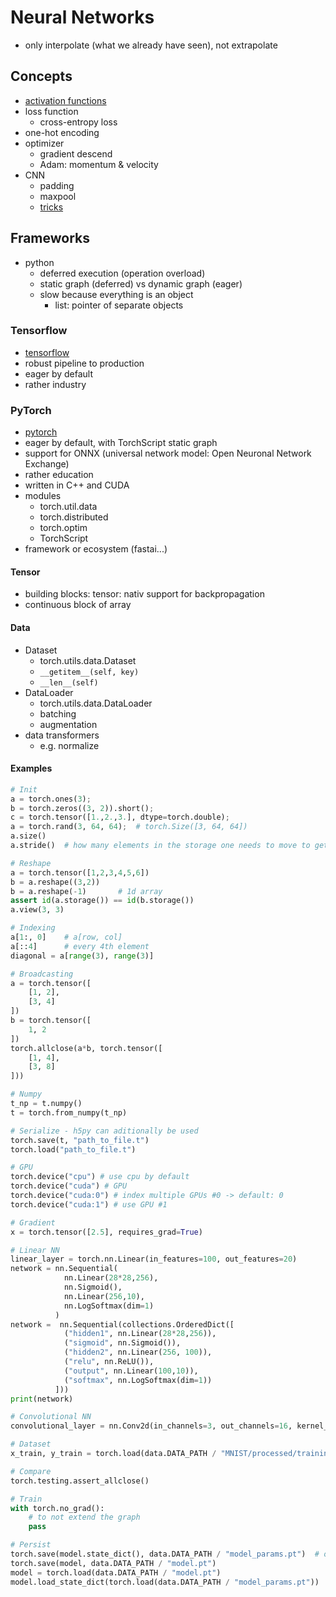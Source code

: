 # Neural Networks

- only interpolate (what we already have seen), not extrapolate

## Concepts

- [activation functions](https://mlfromscratch.com/activation-functions-explained/)
- loss function
	- cross-entropy loss
- one-hot encoding
- optimizer
	- gradient descend
	- Adam: momentum & velocity
- CNN
	- padding
	- maxpool
	- [tricks](https://arxiv.org/abs/1812.01187v2)

## Frameworks

- python
	- deferred execution (operation overload)
	- static graph (deferred) vs dynamic graph (eager)
	- slow because everything is an object
		- list: pointer of separate objects

### Tensorflow

- [tensorflow](https://www.tensorflow.org/)
- robust pipeline to production
- eager by default
- rather industry

### PyTorch

- [pytorch](https://pytorch.org/)
- eager by default, with TorchScript static graph
- support for ONNX (universal network model: Open Neuronal Network Exchange)
- rather education
- written in C++ and CUDA
- modules
	- torch.util.data
	- torch.distributed
	- torch.optim
	- TorchScript
- framework or ecosystem (fastai...)

#### Tensor

- building blocks: tensor: nativ support for backpropagation
- continuous block of array

#### Data

- Dataset
	- torch.utils.data.Dataset
	- `__getitem__(self, key)`
	- `__len__(self)`
- DataLoader
	- torch.utils.data.DataLoader
	- batching
	- augmentation
- data transformers
	- e.g. normalize

#### Examples

```python
# Init
a = torch.ones(3);
b = torch.zeros((3, 2)).short();
c = torch.tensor([1.,2.,3.], dtype=torch.double);
a = torch.rand(3, 64, 64);	# torch.Size([3, 64, 64])
a.size()
a.stride()	# how many elements in the storage one needs to move to get the next value

# Reshape
a = torch.tensor([1,2,3,4,5,6])
b = a.reshape((3,2))
b = a.reshape(-1)		# 1d array
assert id(a.storage()) == id(b.storage())
a.view(3, 3)

# Indexing
a[1:, 0]	# a[row, col]
a[::4] 		# every 4th element
diagonal = a[range(3), range(3)]

# Broadcasting
a = torch.tensor([
    [1, 2],
    [3, 4]
])
b = torch.tensor([
    1, 2
])
torch.allclose(a*b, torch.tensor([
    [1, 4],
    [3, 8]
]))

# Numpy
t_np = t.numpy()
t = torch.from_numpy(t_np)

# Serialize - h5py can aditionally be used
torch.save(t, "path_to_file.t")
torch.load("path_to_file.t")

# GPU
torch.device("cpu") # use cpu by default
torch.device("cuda") # GPU
torch.device("cuda:0") # index multiple GPUs #0 -> default: 0
torch.device("cuda:1") # use GPU #1

# Gradient
x = torch.tensor([2.5], requires_grad=True)

# Linear NN
linear_layer = torch.nn.Linear(in_features=100, out_features=20)
network = nn.Sequential(
            nn.Linear(28*28,256),
            nn.Sigmoid(),
            nn.Linear(256,10),
            nn.LogSoftmax(dim=1)
          )
network =  nn.Sequential(collections.OrderedDict([
            ("hidden1", nn.Linear(28*28,256)),
            ("sigmoid", nn.Sigmoid()),
            ("hidden2", nn.Linear(256, 100)),
            ("relu", nn.ReLU()),
            ("output", nn.Linear(100,10)),
            ("softmax", nn.LogSoftmax(dim=1))
          ]))
print(network)

# Convolutional NN
convolutional_layer = nn.Conv2d(in_channels=3, out_channels=16, kernel_size=3, padding=0, stride=1)

# Dataset
x_train, y_train = torch.load(data.DATA_PATH / "MNIST/processed/training.pt")

# Compare
torch.testing.assert_allclose()

# Train
with torch.no_grad():
	# to not extend the graph
	pass

# Persist
torch.save(model.state_dict(), data.DATA_PATH / "model_params.pt")	# only params
torch.save(model, data.DATA_PATH / "model.pt")											# with layers
model = torch.load(data.DATA_PATH / "model.pt")
model.load_state_dict(torch.load(data.DATA_PATH / "model_params.pt"))
```